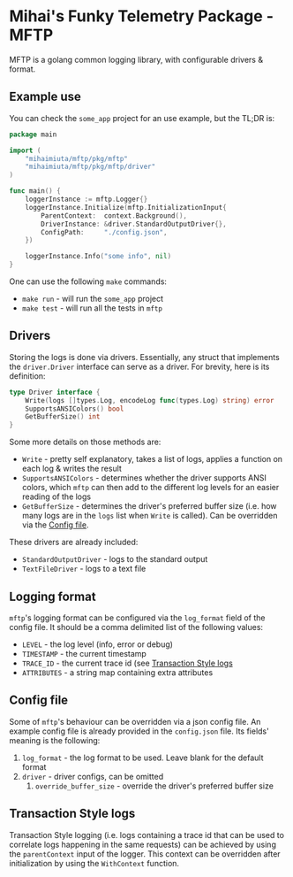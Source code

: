 # Mihai's Funky Telemetry Package - MFTP

MFTP is a golang common logging library, with configurable drivers & format.

## Example use

You can check the `some_app` project for an use example, but the TL;DR is:

```go
package main

import (
	"mihaimiuta/mftp/pkg/mftp"
	"mihaimiuta/mftp/pkg/mftp/driver"
)

func main() {
	loggerInstance := mftp.Logger{}
    loggerInstance.Initialize(mftp.InitializationInput{
		ParentContext:  context.Background(),
		DriverInstance: &driver.StandardOutputDriver{},
		ConfigPath:     "./config.json",
	})

    loggerInstance.Info("some info", nil)
}
```

One can use the following `make` commands:

* `make run` - will run the `some_app` project
* `make test` - will run all the tests in `mftp`

## Drivers

Storing the logs is done via drivers. Essentially, any struct that implements
the `driver.Driver` interface can serve as a driver. For brevity, here
is its definition:

```go
type Driver interface {
	Write(logs []types.Log, encodeLog func(types.Log) string) error
	SupportsANSIColors() bool
	GetBufferSize() int
}
```

Some more details on those methods are:

* `Write` - pretty self explanatory, takes a list of logs, applies a function
on each log & writes the result
* `SupportsANSIColors` - determines whether the driver supports ANSI colors,
which `mftp` can then add to the different log levels for an easier reading
of the logs
* `GetBufferSize` - determines the driver's preferred buffer size (i.e. how
many logs are in the `logs` list when `Write` is called).
Can be overridden via the [Config file](<readme#Config file>).

These drivers are already included:

* `StandardOutputDriver` - logs to the standard output
* `TextFileDriver` - logs to a text file

## Logging format

`mftp`'s logging format can be configured via the `log_format` field of the
config file. It should be a comma delimited list of the following values:

* `LEVEL` - the log level (info, error or debug)
* `TIMESTAMP` - the current timestamp
* `TRACE_ID` - the current trace id (see
[Transaction Style logs](<readme#Transaction Style logs>)
* `ATTRIBUTES` - a string map containing extra attributes

## Config file

Some of `mftp`'s behaviour can be overridden via a json config file. An
example config file is already provided in the `config.json` file.
Its fields' meaning is the following:

1. `log_format` - the log format to be used. Leave blank for the default format
2. `driver` - driver configs, can be omitted
    1. `override_buffer_size` - override the driver's preferred buffer size

## Transaction Style logs

Transaction Style logging (i.e. logs containing a trace id that
can be used to correlate logs happening in the same requests)
can be achieved by using the `parentContext` input of the logger.
This context can be overridden after initialization by using the `WithContext` function.
